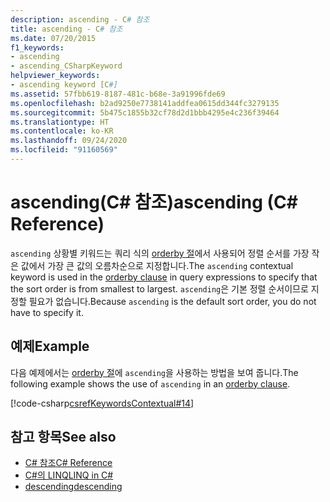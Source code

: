 ```yaml
---
description: ascending - C# 참조
title: ascending - C# 참조
ms.date: 07/20/2015
f1_keywords:
- ascending
- ascending_CSharpKeyword
helpviewer_keywords:
- ascending keyword [C#]
ms.assetid: 57fbb619-8187-481c-b68e-3a91996fde69
ms.openlocfilehash: b2ad9250e7738141addfea0615dd344fc3279135
ms.sourcegitcommit: 5b475c1855b32cf78d2d1bbb4295e4c236f39464
ms.translationtype: HT
ms.contentlocale: ko-KR
ms.lasthandoff: 09/24/2020
ms.locfileid: "91160569"
---
```

# <a name="ascending-c-reference"></a><span data-ttu-id="134f9-103">ascending(C# 참조)</span><span class="sxs-lookup"><span data-stu-id="134f9-103">ascending (C# Reference)</span></span>

<span data-ttu-id="134f9-104">`ascending` 상황별 키워드는 쿼리 식의 [orderby 절](./orderby-clause.md)에서 사용되어 정렬 순서를 가장 작은 값에서 가장 큰 값의 오름차순으로 지정합니다.</span><span class="sxs-lookup"><span data-stu-id="134f9-104">The `ascending` contextual keyword is used in the [orderby clause](./orderby-clause.md) in query expressions to specify that the sort order is from smallest to largest.</span></span> <span data-ttu-id="134f9-105">`ascending`은 기본 정렬 순서이므로 지정할 필요가 없습니다.</span><span class="sxs-lookup"><span data-stu-id="134f9-105">Because `ascending` is the default sort order, you do not have to specify it.</span></span>  
  
## <a name="example"></a><span data-ttu-id="134f9-106">예제</span><span class="sxs-lookup"><span data-stu-id="134f9-106">Example</span></span>  

 <span data-ttu-id="134f9-107">다음 예제에서는 [orderby 절](./orderby-clause.md)에 `ascending`을 사용하는 방법을 보여 줍니다.</span><span class="sxs-lookup"><span data-stu-id="134f9-107">The following example shows the use of `ascending` in an [orderby clause](./orderby-clause.md).</span></span>  
  
[!code-csharp[csrefKeywordsContextual#14](~/samples/snippets/csharp/VS_Snippets_VBCSharp/csrefKeywordsContextual/CS/csrefKeywordsContextual.cs#14)]
  
## <a name="see-also"></a><span data-ttu-id="134f9-108">참고 항목</span><span class="sxs-lookup"><span data-stu-id="134f9-108">See also</span></span>

- [<span data-ttu-id="134f9-109">C# 참조</span><span class="sxs-lookup"><span data-stu-id="134f9-109">C# Reference</span></span>](../index.md)
- [<span data-ttu-id="134f9-110">C#의 LINQ</span><span class="sxs-lookup"><span data-stu-id="134f9-110">LINQ in C#</span></span>](../../linq/index.md)
- [<span data-ttu-id="134f9-111">descending</span><span class="sxs-lookup"><span data-stu-id="134f9-111">descending</span></span>](./descending.md)
